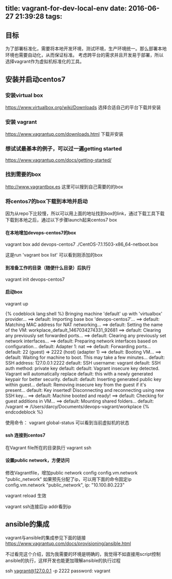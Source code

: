 title: vagrant-for-dev-local-env
date: 2016-06-27 21:39:28
tags:
---

<!-- toc -->

## 目标
为了部署标准化，需要将本地开发环境，测试环境，生产环境统一。那么部署本地环境也需要自动化，从而保证标准。
考虑跨平台的需求并且开发易于部署，所以选择vagrant作为虚拟机标准化的工具。

## 安装并启动centos7

### 安装virtual box
https://www.virtualbox.org/wiki/Downloads
选择合适自己的平台下载并安装

### 安装 vagrant
https://www.vagrantup.com/downloads.html
下载并安装

<!-- more -->
### 想试试最基本的例子，可以过一遍getting started
https://www.vagrantup.com/docs/getting-started/

### 找到需要的box
http://www.vagrantbox.es
这里可以搜到自己需要的的box

### 将centos7的box下载到本地并启动
因为从repo下比较慢，所以可以用上面的地址找到box的link，通过下载工具下载
下载到本地之后，通过以下步骤launch起来centos7 box

#### 在本地增加devops-centos7的box
vagrant box add devops-centos7 ./CentOS-7.1.1503-x86_64-netboot.box

这是run 'vagrant box list' 可以看到刚添加的box

#### 到准备工作的目录（随便什么目录）后执行
vagrant init devops-centos7

#### 启动box
vagrant up

{% codeblock lang:shell %}
Bringing machine 'default' up with 'virtualbox' provider...
==> default: Importing base box 'devops-centos7'...
==> default: Matching MAC address for NAT networking...
==> default: Setting the name of the VM: workplace_default_1467034274331_92681
==> default: Clearing any previously set forwarded ports...
==> default: Clearing any previously set network interfaces...
==> default: Preparing network interfaces based on configuration...
    default: Adapter 1: nat
==> default: Forwarding ports...
    default: 22 (guest) => 2222 (host) (adapter 1)
==> default: Booting VM...
==> default: Waiting for machine to boot. This may take a few minutes...
    default: SSH address: 127.0.0.1:2222
    default: SSH username: vagrant
    default: SSH auth method: private key
    default:
    default: Vagrant insecure key detected. Vagrant will automatically replace
    default: this with a newly generated keypair for better security.
    default:
    default: Inserting generated public key within guest...
    default: Removing insecure key from the guest if it's present...
    default: Key inserted! Disconnecting and reconnecting using new SSH key...
==> default: Machine booted and ready!
==> default: Checking for guest additions in VM...
==> default: Mounting shared folders...
    default: /vagrant => /Users/darcy/Documents/devops-vagrant/workplace
{% endcodeblock %}

使用命令： vagrant global-status 可以看到当前虚拟机的状态

#### ssh 连接到centos7
在Vagrant file所在的目录执行
vagrant ssh

#### 设置public network，方便访问
修改Vagrantfile，增加public network config
config.vm.network "public_network"
如果预先分配了ip，可以用下面的命令固定ip
config.vm.network "public_network", ip: "10.100.80.223"

vagrant reload 生效

vagrant ssh连接后ip addr看到ip


## ansible的集成
vagrant与ansible的集成参见下面的链接
https://www.vagrantup.com/docs/provisioning/ansible.html

不过看完这个介绍，因为我需要的环境是明确的，我觉得不如直接用script控制ansible的执行，这样开发也能更加理解ansible的执行过程

ssh vagrant@127.0.0.1 -p 2222
password: vagrant
